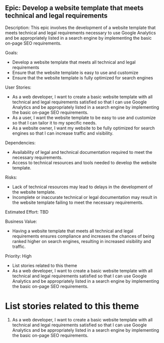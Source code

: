 ## Epic: Develop a website template that meets technical and legal requirements

Description: This epic involves the development of a website template that meets technical and legal requirements necessary to use Google Analytics and be appropriately listed in a search engine by implementing the basic on-page SEO requirements.

Goals:
- Develop a website template that meets all technical and legal requirements
- Ensure that the website template is easy to use and customize
- Ensure that the website template is fully optimized for search engines

User Stories:
- As a web developer, I want to create a basic website template with all technical and legal requirements satisfied so that I can use Google Analytics and be appropriately listed in a search engine by implementing the basic on-page SEO requirements.
- As a user, I want the website template to be easy to use and customize so that I can tailor it to my specific needs.
- As a website owner, I want my website to be fully optimized for search engines so that I can increase traffic and visibility.

Dependencies:
- Availability of legal and technical documentation required to meet the necessary requirements.
- Access to technical resources and tools needed to develop the website template.

Risks:
- Lack of technical resources may lead to delays in the development of the website template.
- Incomplete or inaccurate technical or legal documentation may result in the website template failing to meet the necessary requirements.

Estimated Effort: TBD

Business Value:
- Having a website template that meets all technical and legal requirements ensures compliance and increases the chances of being ranked higher on search engines, resulting in increased visibility and traffic.

Priority: High
- List stories related to this theme
- As a web developer, I want to create a basic website template with all technical and legal requirements satisfied so that I can use Google Analytics and be appropriately listed in a search engine by implementing the basic on-page SEO requirements.

# List stories related to this theme
1. As a web developer, I want to create a basic website template with all technical and legal requirements satisfied so that I can use Google Analytics and be appropriately listed in a search engine by implementing the basic on-page SEO requirements.


